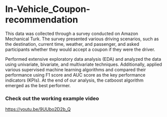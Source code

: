 # In-Vehicle_Coupon-recommendation
This data was collected through a survey conducted on Amazon Mechanical Turk. The survey presented various driving scenarios, such as the destination, current time, weather, and passenger, and asked participants whether they would accept a coupon if they were the driver.

Performed extensive exploratory data analysis (EDA) and analyzed the data using univariate, bivariate, and multivariate techniques. Additionally, applied various supervised machine learning algorithms and compared their performance using F1 score and AUC score as the key performance indicators (KPIs). At the end of our analysis, the catboost algorithm emerged as the best performer.

### Check out the working example video

https://youtu.be/9UUbo2D2b_Q
